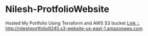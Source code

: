 # Nilesh-ProtfolioWebsite
Hosted My Portfolio Using Terraform and AWS S3 bucket
<a href="http://nileshportfolio9245.s3-website-us-east-1.amazonaws.com" target="_blank">Link :: http://nileshportfolio9245.s3-website-us-east-1.amazonaws.com </a>

